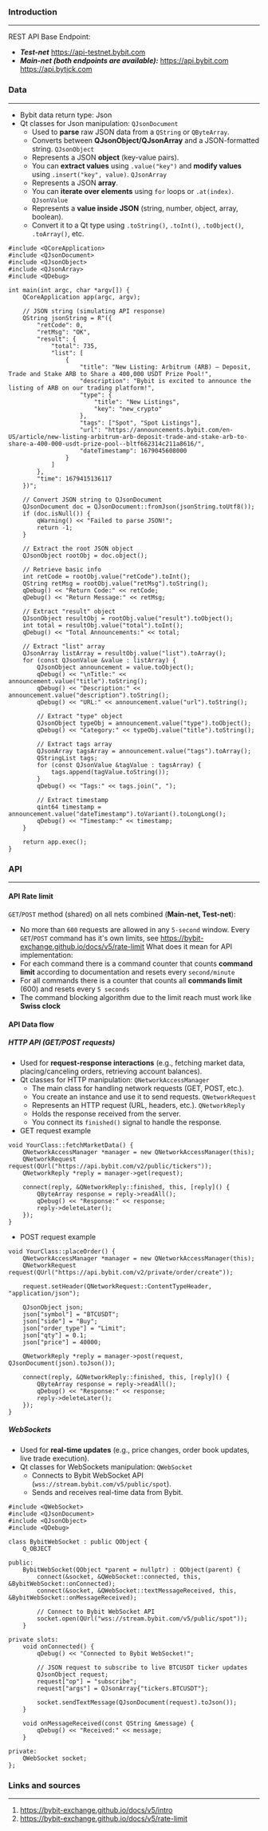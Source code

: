 ### Introduction
---
REST API Base Endpoint:
- ***Test-net*** 
	https://api-testnet.bybit.com
- ***Main-net (both endpoints are available):***
	https://api.bybit.com
	https://api.bytick.com
### Data
---
- Bybit data return type: Json
- Qt classes for Json manipulation:
	`QJsonDocument`
	- Used to **parse** raw JSON data from a `QString` or `QByteArray`.
	- Converts between **QJsonObject/QJsonArray** and a JSON-formatted string.
	`QJsonObject`
	- Represents a JSON **object** (key-value pairs).
	- You can **extract values** using `.value("key")` and **modify values** using `.insert("key", value)`.
	`QJsonArray`
	- Represents a JSON **array**.
	- You can **iterate over elements** using `for` loops or `.at(index)`.
	`QJsonValue`
	- Represents a **value inside JSON** (string, number, object, array, boolean).
	- Convert it to a Qt type using `.toString()`, `.toInt()`, `.toObject()`, `.toArray()`, etc.

```
#include <QCoreApplication>
#include <QJsonDocument>
#include <QJsonObject>
#include <QJsonArray>
#include <QDebug>

int main(int argc, char *argv[]) {
    QCoreApplication app(argc, argv);

    // JSON string (simulating API response)
    QString jsonString = R"({
        "retCode": 0,
        "retMsg": "OK",
        "result": {
            "total": 735,
            "list": [
                {
                    "title": "New Listing: Arbitrum (ARB) — Deposit, Trade and Stake ARB to Share a 400,000 USDT Prize Pool!",
                    "description": "Bybit is excited to announce the listing of ARB on our trading platform!",
                    "type": {
                        "title": "New Listings",
                        "key": "new_crypto"
                    },
                    "tags": ["Spot", "Spot Listings"],
                    "url": "https://announcements.bybit.com/en-US/article/new-listing-arbitrum-arb-deposit-trade-and-stake-arb-to-share-a-400-000-usdt-prize-pool--bltf662314c211a8616/",
                    "dateTimestamp": 1679045608000
                }
            ]
        },
        "time": 1679415136117
    })";

    // Convert JSON string to QJsonDocument
    QJsonDocument doc = QJsonDocument::fromJson(jsonString.toUtf8());
    if (doc.isNull()) {
        qWarning() << "Failed to parse JSON!";
        return -1;
    }

    // Extract the root JSON object
    QJsonObject rootObj = doc.object();

    // Retrieve basic info
    int retCode = rootObj.value("retCode").toInt();
    QString retMsg = rootObj.value("retMsg").toString();
    qDebug() << "Return Code:" << retCode;
    qDebug() << "Return Message:" << retMsg;

    // Extract "result" object
    QJsonObject resultObj = rootObj.value("result").toObject();
    int total = resultObj.value("total").toInt();
    qDebug() << "Total Announcements:" << total;

    // Extract "list" array
    QJsonArray listArray = resultObj.value("list").toArray();
    for (const QJsonValue &value : listArray) {
        QJsonObject announcement = value.toObject();
        qDebug() << "\nTitle:" << announcement.value("title").toString();
        qDebug() << "Description:" << announcement.value("description").toString();
        qDebug() << "URL:" << announcement.value("url").toString();

        // Extract "type" object
        QJsonObject typeObj = announcement.value("type").toObject();
        qDebug() << "Category:" << typeObj.value("title").toString();

        // Extract tags array
        QJsonArray tagsArray = announcement.value("tags").toArray();
        QStringList tags;
        for (const QJsonValue &tagValue : tagsArray) {
            tags.append(tagValue.toString());
        }
        qDebug() << "Tags:" << tags.join(", ");

        // Extract timestamp
        qint64 timestamp = announcement.value("dateTimestamp").toVariant().toLongLong();
        qDebug() << "Timestamp:" << timestamp;
    }

    return app.exec();
}
```
### API
---
#### API Rate limit
`GET`/`POST` method (shared) on all nets combined (**Main-net, Test-net**):
- No more than `600` requests are allowed in any `5-second` window.
Every `GET`/`POST` command has it's own limits, see https://bybit-exchange.github.io/docs/v5/rate-limit
What does it mean for API implementation:
- For each command there is a command counter that counts **command limit** according to documentation and resets every `second/minute`
- For all commands there is a counter that counts all **commands limit** (600) and resets every `5 seconds`
- The command blocking algorithm due to the limit reach must work like **Swiss clock**
#### API Data flow
##### HTTP API (GET/POST requests)
- Used for **request-response interactions** (e.g., fetching market data, placing/canceling orders, retrieving account balances).
- Qt classes for HTTP manipulation:
	`QNetworkAccessManager`
	- The main class for handling network requests (GET, POST, etc.).
	- You create an instance and use it to send requests.
	`QNetworkRequest`
	- Represents an HTTP request (URL, headers, etc.).
	`QNetworkReply`
	- Holds the response received from the server.
	- You connect its `finished()` signal to handle the response.
- GET request example
```
void YourClass::fetchMarketData() {
    QNetworkAccessManager *manager = new QNetworkAccessManager(this);
    QNetworkRequest request(QUrl("https://api.bybit.com/v2/public/tickers"));
    QNetworkReply *reply = manager->get(request);

    connect(reply, &QNetworkReply::finished, this, [reply]() {
        QByteArray response = reply->readAll();
        qDebug() << "Response:" << response;
        reply->deleteLater();
    });
}
```
- POST request example
```
void YourClass::placeOrder() {
    QNetworkAccessManager *manager = new QNetworkAccessManager(this);
    QNetworkRequest request(QUrl("https://api.bybit.com/v2/private/order/create"));

    request.setHeader(QNetworkRequest::ContentTypeHeader, "application/json");

    QJsonObject json;
    json["symbol"] = "BTCUSDT";
    json["side"] = "Buy";
    json["order_type"] = "Limit";
    json["qty"] = 0.1;
    json["price"] = 40000;

    QNetworkReply *reply = manager->post(request, QJsonDocument(json).toJson());

    connect(reply, &QNetworkReply::finished, this, [reply]() {
        QByteArray response = reply->readAll();
        qDebug() << "Response:" << response;
        reply->deleteLater();
    });
}

```
##### WebSockets
- Used for **real-time updates** (e.g., price changes, order book updates, live trade execution).
- Qt classes for WebSockets manipulation:
	`QWebSocket`
	- Connects to Bybit WebSocket API (`wss://stream.bybit.com/v5/public/spot`).
	- Sends and receives real-time data from Bybit.

```
#include <QWebSocket>
#include <QJsonDocument>
#include <QJsonObject>
#include <QDebug>

class BybitWebSocket : public QObject {
    Q_OBJECT

public:
    BybitWebSocket(QObject *parent = nullptr) : QObject(parent) {
        connect(&socket, &QWebSocket::connected, this, &BybitWebSocket::onConnected);
        connect(&socket, &QWebSocket::textMessageReceived, this, &BybitWebSocket::onMessageReceived);

        // Connect to Bybit WebSocket API
        socket.open(QUrl("wss://stream.bybit.com/v5/public/spot"));
    }

private slots:
    void onConnected() {
        qDebug() << "Connected to Bybit WebSocket!";
        
        // JSON request to subscribe to live BTCUSDT ticker updates
        QJsonObject request;
        request["op"] = "subscribe";
        request["args"] = QJsonArray{"tickers.BTCUSDT"};

        socket.sendTextMessage(QJsonDocument(request).toJson());
    }

    void onMessageReceived(const QString &message) {
        qDebug() << "Received:" << message;
    }

private:
    QWebSocket socket;
};

```
### Links and sources
---
1. https://bybit-exchange.github.io/docs/v5/intro
2. https://bybit-exchange.github.io/docs/v5/rate-limit
